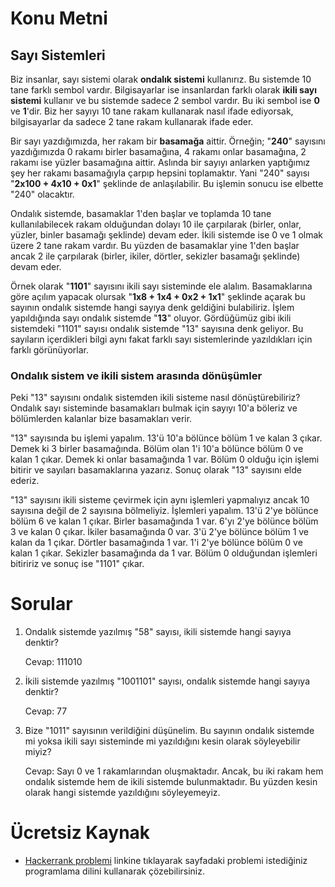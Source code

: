 # Konu Metni

## Sayı Sistemleri

Biz insanlar, sayı sistemi olarak **ondalık sistemi** kullanırız. Bu sistemde 10 tane farklı sembol vardır. Bilgisayarlar ise insanlardan farklı olarak **ikili sayı sistemi** kullanır ve bu sistemde sadece 2 sembol vardır. Bu iki sembol ise **0** ve **1**'dir. Biz her sayıyı 10 tane rakam kullanarak nasıl ifade ediyorsak, bilgisayarlar da sadece 2 tane rakam kullanarak ifade eder.



Bir sayı yazdığımızda, her rakam bir **basamağa** aittir. Örneğin; "**240**" sayısını yazdığımızda 0 rakamı birler basamağına, 4 rakamı onlar basamağına, 2 rakamı ise yüzler basamağına aittir. Aslında bir sayıyı anlarken yaptığımız şey her rakamı basamağıyla çarpıp hepsini toplamaktır. Yani "240" sayısı "**2x100 + 4x10 + 0x1**" şeklinde de anlaşılabilir. Bu işlemin sonucu ise elbette "240" olacaktır.



Ondalık sistemde, basamaklar 1'den başlar ve toplamda 10 tane kullanılabilecek rakam olduğundan dolayı 10 ile çarpılarak (birler, onlar, yüzler, binler basamağı şeklinde) devam eder. İkili sistemde ise 0 ve 1 olmak üzere 2 tane rakam vardır. Bu yüzden de basamaklar yine 1'den başlar ancak 2 ile çarpılarak (birler, ikiler, dörtler, sekizler basamağı şeklinde) devam eder. 

Örnek olarak "**1101**" sayısını ikili sayı sisteminde ele alalım. Basamaklarına göre açılım yapacak olursak "**1x8 + 1x4 + 0x2 + 1x1**" şeklinde açarak bu sayının ondalık sistemde hangi sayıya denk geldiğini bulabiliriz. İşlem yapıldığında sayı ondalık sistemde "**13**" oluyor. Gördüğümüz gibi ikili sistemdeki "1101" sayısı ondalık sistemde "13" sayısına denk geliyor. Bu sayıların içerdikleri bilgi aynı fakat farklı sayı sistemlerinde yazıldıkları için farklı görünüyorlar.



### Ondalık sistem ve ikili sistem arasında dönüşümler

Peki "13" sayısını ondalık sistemden ikili sisteme nasıl dönüştürebiliriz? Ondalık sayı sisteminde basamakları bulmak için sayıyı 10'a böleriz ve bölümlerden kalanlar bize basamakları verir. 

"13" sayısında bu işlemi yapalım. 13'ü 10'a bölünce bölüm 1 ve kalan 3 çıkar. Demek ki 3 birler basamağında. Bölüm olan 1'i 10'a bölünce bölüm 0 ve kalan 1 çıkar. Demek ki onlar basamağında 1 var. Bölüm 0 olduğu için işlemi bitirir ve sayıları basamaklarına yazarız. Sonuç olarak "13" sayısını elde ederiz.

"13" sayısını ikili sisteme çevirmek için aynı işlemleri yapmalıyız ancak 10 sayısına değil de 2 sayısına bölmeliyiz. İşlemleri yapalım. 13'ü 2'ye bölünce bölüm 6 ve kalan 1 çıkar. Birler basamağında 1 var. 6'yı 2'ye bölünce bölüm 3 ve kalan 0 çıkar. İkiler basamağında 0 var. 3'ü 2'ye bölünce bölüm 1 ve kalan da 1 çıkar. Dörtler basamağında 1 var. 1'i 2'ye bölünce bölüm 0 ve kalan 1 çıkar. Sekizler basamağında da 1 var. Bölüm 0 olduğundan işlemleri bitiririz ve sonuç ise "1101" çıkar.



# Sorular

1. Ondalık sistemde yazılmış "58" sayısı, ikili sistemde hangi sayıya denktir?

   Cevap: 111010

2. İkili sistemde yazılmış "1001101" sayısı, ondalık sistemde hangi sayıya denktir?

   Cevap: 77

3. Bize "1011" sayısının verildiğini düşünelim. Bu sayının ondalık sistemde mi yoksa ikili sayı sisteminde mi yazıldığını kesin olarak söyleyebilir miyiz?

   Cevap: Sayı 0 ve 1 rakamlarından oluşmaktadır. Ancak, bu iki rakam hem ondalık sistemde hem de ikili sistemde bulunmaktadır. Bu yüzden kesin olarak hangi sistemde yazıldığını söyleyemeyiz.



# Ücretsiz Kaynak

* [Hackerrank problemi](https://www.hackerrank.com/challenges/30-binary-numbers/tutorial) linkine tıklayarak sayfadaki problemi istediğiniz programlama dilini kullanarak çözebilirsiniz.

